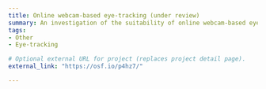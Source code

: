 ```yaml
---
title: Online webcam-based eye-tracking (under review)
summary: An investigation of the suitability of online webcam-based eye-tracking for empirical research and applied contexts. The present project assesses online webcam-based eye-tracking across a range of experimental paradigms.
tags:
- Other
- Eye-tracking

# Optional external URL for project (replaces project detail page).
external_link: "https://osf.io/p4hz7/"

---
```

